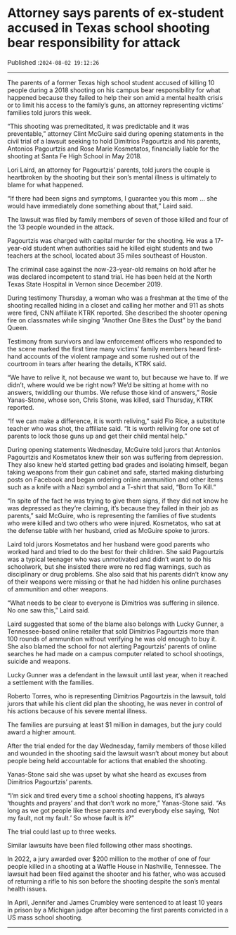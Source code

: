 # Attorney says parents of ex-student accused in Texas school shooting bear responsibility for attack

Published :`2024-08-02 19:12:26`

---

The parents of a former Texas high school student accused of killing 10 people during a 2018 shooting on his campus bear responsibility for what happened because they failed to help their son amid a mental health crisis or to limit his access to the family’s guns, an attorney representing victims’ families told jurors this week.

“This shooting was premeditated, it was predictable and it was preventable,” attorney Clint McGuire said during opening statements in the civil trial of a lawsuit seeking to hold Dimitrios Pagourtzis and his parents, Antonios Pagourtzis and Rose Marie Kosmetatos, financially liable for the shooting at Santa Fe High School in May 2018.

Lori Laird, an attorney for Pagourtzis’ parents, told jurors the couple is heartbroken by the shooting but their son’s mental illness is ultimately to blame for what happened.

“If there had been signs and symptoms, I guarantee you this mom … she would have immediately done something about that,” Laird said.

The lawsuit was filed by family members of seven of those killed and four of the 13 people wounded in the attack.

Pagourtzis was charged with capital murder for the shooting. He was a 17-year-old student when authorities said he killed eight students and two teachers at the school, located about 35 miles southeast of Houston.

The criminal case against the now-23-year-old remains on hold after he was declared incompetent to stand trial. He has been held at the North Texas State Hospital in Vernon since December 2019.

During testimony Thursday, a woman who was a freshman at the time of the shooting recalled hiding in a closet and calling her mother and 911 as shots were fired, CNN affiliate KTRK reported. She described the shooter opening fire on classmates while singing “Another One Bites the Dust” by the band Queen.

Testimony from survivors and law enforcement officers who responded to the scene marked the first time many victims’ family members heard first-hand accounts of the violent rampage and some rushed out of the courtroom in tears after hearing the details, KTRK said.

“We have to relive it, not because we want to, but because we have to. If we didn’t, where would we be right now? We’d be sitting at home with no answers, twiddling our thumbs. We refuse those kind of answers,” Rosie Yanas-Stone, whose son, Chris Stone, was killed, said Thursday, KTRK reported.

“If we can make a difference, it is worth reliving,” said Flo Rice, a substitute teacher who was shot, the affiliate said. “It is worth reliving for one set of parents to lock those guns up and get their child mental help.”

During opening statements Wednesday, McGuire told jurors that Antonios Pagourtzis and Kosmetatos knew their son was suffering from depression. They also knew he’d started getting bad grades and isolating himself, began taking weapons from their gun cabinet and safe, started making disturbing posts on Facebook and began ordering online ammunition and other items such as a knife with a Nazi symbol and a T-shirt that said, “Born To Kill.”

“In spite of the fact he was trying to give them signs, if they did not know he was depressed as they’re claiming, it’s because they failed in their job as parents,” said McGuire, who is representing the families of five students who were killed and two others who were injured. Kosmetatos, who sat at the defense table with her husband, cried as McGuire spoke to jurors.

Laird told jurors Kosmetatos and her husband were good parents who worked hard and tried to do the best for their children. She said Pagourtzis was a typical teenager who was unmotivated and didn’t want to do his schoolwork, but she insisted there were no red flag warnings, such as disciplinary or drug problems. She also said that his parents didn’t know any of their weapons were missing or that he had hidden his online purchases of ammunition and other weapons.

“What needs to be clear to everyone is Dimitrios was suffering in silence. No one saw this,” Laird said.

Laird suggested that some of the blame also belongs with Lucky Gunner, a Tennessee-based online retailer that sold Dimitrios Pagourtzis more than 100 rounds of ammunition without verifying he was old enough to buy it. She also blamed the school for not alerting Pagourtzis’ parents of online searches he had made on a campus computer related to school shootings, suicide and weapons.

Lucky Gunner was a defendant in the lawsuit until last year, when it reached a settlement with the families.

Roberto Torres, who is representing Dimitrios Pagourtzis in the lawsuit, told jurors that while his client did plan the shooting, he was never in control of his actions because of his severe mental illness.

The families are pursuing at least $1 million in damages, but the jury could award a higher amount.

After the trial ended for the day Wednesday, family members of those killed and wounded in the shooting said the lawsuit wasn’t about money but about people being held accountable for actions that enabled the shooting.

Yanas-Stone said she was upset by what she heard as excuses from Dimitrios Pagourtzis’ parents.

“I’m sick and tired every time a school shooting happens, it’s always ‘thoughts and prayers’ and that don’t work no more,” Yanas-Stone said. “As long as we got people like these parents and everybody else saying, ‘Not my fault, not my fault.’ So whose fault is it?”

The trial could last up to three weeks.

Similar lawsuits have been filed following other mass shootings.

In 2022, a jury awarded over $200 million to the mother of one of four people killed in a shooting at a Waffle House in Nashville, Tennessee. The lawsuit had been filed against the shooter and his father, who was accused of returning a rifle to his son before the shooting despite the son’s mental health issues.

In April, Jennifer and James Crumbley were sentenced to at least 10 years in prison by a Michigan judge after becoming the first parents convicted in a US mass school shooting.

---

